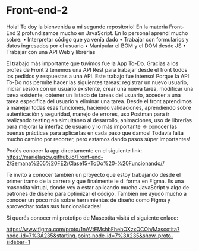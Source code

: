 # Front-end-2
Hola! Te doy la bienvenida a mi segundo repositorio!
En la materia Front-End 2 profundizamos mucho en JavaScript.
En lo personal aprendí mucho sobre:
• Interpretar código que ya venía dado
• Trabajar con formularios y datos ingresados por el usuario
• Manipular el BOM y el DOM desde JS
• Trabajar con una API Web y librerías

El trabajo más importante que tuvimos fue la App To-Do.
Gracias a los profes de Front 2 tenemos una API Rest para trabajar desde el front todos los pedidos y respuestas a una API.
Este trabajo fue intenso! Porque la API To-Do nos permite hacer las siguientes tareas: registrar un nuevo usuario, iniciar sesión con un usuario existente, crear una nueva tarea, modificar una tarea existente, obtener un listado de tareas del usuario, acceder a una tarea específica del usuario y eliminar una tarea. 
Desde el front aprendimos a manejar todas esas funciones, haciendo validaciones, aprendiendo sobre autenticación y seguridad, manejo de errores, uso Postman para ir realizando testing en simultáneo al desarrollo, animaciones, uso de librerías para mejorar la interfaz de usuario y lo más importante → conocer las buenas prácticas para aplicarlas en cada paso que damos!
Todavía falta mucho camino por recorrer, pero estamos dando pasos súper importantes!

Podés conocer la app directamente en el siguiente link:
https://marielagcw.github.io/Front-end-2/Semana%205%20FE2/Clase15+ToDo%20-%20Funcionando//

Te invito a conocer también un proyecto que estoy trabajando desde el primer tramo de la carrera y que finalmente le di forma en Figma.
Es una mascotita virtual, donde voy a estar aplicando mucho JavaScript y algo de patrones de diseño para optimizar el código.
También me ayudó mucho a conocer un poco más sobre herramientas de diseño como Figma y aprovechar todas sus funcionalidades!

Si querés conocer mi prototipo de Mascotita visitá el siguiente enlace:

https://www.figma.com/proto/1nAVtEMshbFhehOXzxOCOh/Mascotita?node-id=7%3A235&starting-point-node-id=7%3A235&show-proto-sidebar=1

